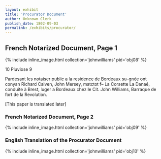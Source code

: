 ```yaml
---
layout: exhibit
title: 'Procurator Document'
author: Unknown Clerk
publish_date: 1802-09-03
permalink: /exhibits/procurator/
---
```


## French Notarized Document, Page 1

{% include inline_image.html collection='johnwilliams' pid='obj08' %}

10 Pluviose 9

Pardesant les notaiser public a la residence de Bordeaux su–gnée ont conyan Richard Calven, John Mersey, matctot f– La Corsette La Danaé, conduite à Brest, luger a Bordeaux chez le Cit. John Williams, Barraque de fort de la Revolution.

[This paper is translated later]

### French Notarized Document, Page 2

{% include inline_image.html collection='johnwilliams' pid='obj09' %}

### English Translation of the Procurator Document

{% include inline_image.html collection='johnwilliams' pid='obj10' %}
